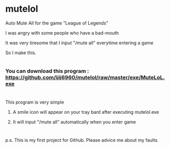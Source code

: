 # mutelol
Auto Mute All for the game "League of Legends"

I was angry with some people who have a bad-mouth

It was very tiresome that I input "/mute all" everytime entering a game

So I make this.

#
### You can download this program : https://github.com/ijij6960/mutelol/raw/master/exe/MuteLoL.exe
#

This program is very simple

1. A smile icon will appear on your tray bard after executing mutelol.exe

2. It will input "/mute all" automatically when you enter game


#
p.s. This is my first project for Github. Please advice me about my faults.
